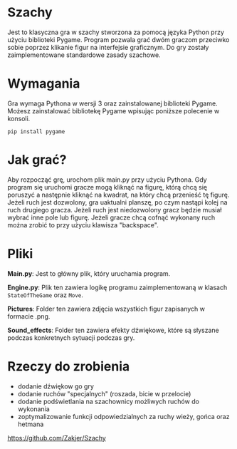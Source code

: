 # Szachy
Jest to klasyczna gra w szachy stworzona za pomocą języka Python przy użyciu biblioteki Pygame. Program pozwala grać dwóm graczom przeciwko sobie poprzez klikanie figur na interfejsie graficznym. Do gry zostały zaimplementowane standardowe zasady szachowe.

# Wymagania
Gra wymaga Pythona w wersji 3 oraz zainstalowanej biblioteki Pygame. Możesz zainstalować bibliotekę Pygame wpisując poniższe polecenie w konsoli.
```
pip install pygame
```

# Jak grać?
Aby rozpocząć grę, urochom plik main.py przy użyciu Pythona. Gdy program się uruchomi gracze mogą kliknąć na figurę, którą chcą się poruszyć a następnie kliknąć na kwadrat, na który chcą przenieść tę figurę. Jeżeli ruch jest dozwolony, gra uaktualni planszę, po czym nastąpi kolej na ruch drugiego gracza. Jeżeli ruch jest niedozwolony gracz będzie musiał wybrać inne pole lub figurę. Jeżeli gracze chcą cofnąć wykonany ruch można zrobić to przy użyciu klawisza "backspace".

# Pliki
**Main.py**: Jest to główny plik, który uruchamia program.

**Engine.py**: Plik ten zawiera logikę programu zaimplementowaną w klasach `StateOfTheGame` oraz `Move`.

**Pictures**: Folder ten zawiera zdjęcia wszystkich figur zapisanych w formacie .png.

**Sound_effects**: Folder ten zawiera efekty dźwiękowe, które są słyszane podczas konkretnych sytuacji podczas gry.

# Rzeczy do zrobienia
- dodanie dźwiękow go gry
- dodanie ruchów "specjalnych" (roszada, bicie w przelocie)
- dodanie podświetlania na szachownicy możliwych ruchów do wykonania
- zoptymalizowanie funkcji odpowiedzialnych za ruchy wieży, gońca oraz hetmana

https://github.com/Zakjer/Szachy
